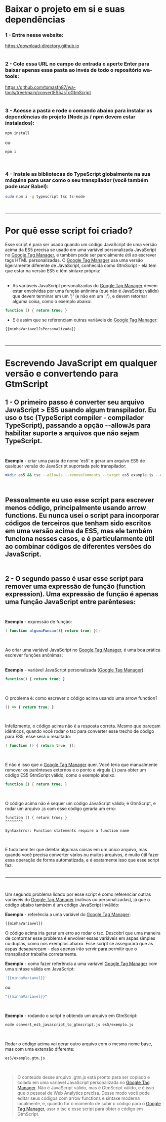 # Baixar o projeto em si e suas dependências

### 1 - Entre nesse website:
<a href='https://download-directory.github.io'>https://download-directory.github.io</a><br><br>

### 2 - Cole essa URL no campo de entrada e aperte Enter para baixar apenas essa pasta ao invés de todo o repositório wa-tools:
<a href='https://github.com/tomasfn87/wa-tools/tree/main/convertES5JsToGtmScript'>https://github.com/tomasfn87/wa-tools/tree/main/convertES5JsToGtmScript</a><br><br>

### 3 - Acesse a pasta e rode o comando abaixo para instalar as dependências do projeto (Node.js / npm devem estar instalados):

```sh
npm install
```

ou

```sh
npm i
```

<br>

### 4 - Instale as bibliotecas do TypeScript globalmente na sua máquina para usar como o seu transpilador (você também pode usar Babel):

```sh
sudo npm i -g typescript tsc ts-node
```

<br>

---
# Por quê esse script foi criado?

Esse script é para ser usado quando um código JavaScript de uma versão acima da ES5 precisa se usado em uma variável personalizada JavaScript no <a href="https://tagmanager.google.com/">Google Tag Manager</a>, e também pode ser parcialmente útil ao escrever tags HTML personalizadas. O <a href="https://tagmanager.google.com/">Google Tag Manager</a> usa uma versão ligeiramente diferente de JavaScript, conhecida como GtmScript - ela tem que estar na versão ES5 e têm sintaxe própria:<br><br>

* As variáveis JavaScript personalizadas do <a href="https://tagmanager.google.com/">Google Tag Manager</a> devem estar envolvidas por uma função anônima (que não é JavaScript válido) que devem terminar em um ')' (e não em um ';'), e devem retornar alguma coisa, como o exemplo abaixo:<br>

```javascript
function () { return true; }
```

* E é assim que se referenciam outras variáveis do <a href="https://tagmanager.google.com/">Google Tag Manager</a>:<br>

```javascript
{{minhaVariavelJsPersonalizada}}
```

<br>

---
# Escrevendo JavaScript em qualquer versão e convertendo para GtmScript

## 1 - O primeiro passo é converter seu arquivo JavaScript > ES5 usando algum transpilador. Eu uso o tsc (TypeScript compiler - compilador TypeScript), passando a opção --allowJs para habilitar suporte a arquivos que não sejam TypeScript.<br><br>

<strong>Exemplo</strong> - criar uma pasta de nome 'es5' e gerar um arquivo ES5 de qualquer versão do JavaScript suportada pelo transpilador:<br>

```sh
mkdir es5 && tsc --allowJs --removeComments --target es5 example.js --outDir es5
```

<br>

Pessoalmente eu uso esse script para escrever menos código, principalmente usando arrow functions. Eu nunca usei o script para incorporar códigos de terceiros que tenham sido escritos em uma versão acima da ES5, mas ele também funciona nesses casos, e é particularmente útil ao combinar códigos de diferentes versões do JavaScript.<br><br>
---
## 2 - O segundo passo é usar esse script para remover uma expressão de função (function expression). Uma expressão de função é apenas uma função JavaScript entre parênteses:<br><br>
<strong>Exemplo</strong> - expressão de função:<br>

```javascript
( function algumaFuncao(){ return true; });
```

<br>

Ao criar uma variável JavaScript no <a href="https://tagmanager.google.com/">Google Tag Manager</a>, é uma boa prática escrever funções anônimas:<br><br>

<strong>Exemplo</strong> - variável JavaScript personalizada (<a href="https://tagmanager.google.com/">Google Tag Manager</a>):<br>

```javascript
function() { return true; }
```

<br>

O problema é: como escrever o código acima usando uma arrow function?<br>

```javascript
() => { return true; }
```

<br>

Infelizmente, o código acima não é a resposta correta. Mesmo que pareçam idênticos, quando você rodar o tsc para converter esse trecho de código para ES5, esse será o resultado:<br>

```javascript
( function () { return true; });
```

<br>

E não é isso que o <a href="https://tagmanager.google.com/">Google Tag Manager</a> quer. Você teria que manualmente remover os parênteses externos e o ponto e vírgula (;) para obter um código ES5 GtmScript válido, como o exemplo abaixo:

```javascript
function () { return true; }
```

<br>

O código acima não é sequer um código JavaScript válido; é GtmScript, e rodar um arquivo .js com esse código geraria um erro:<br>

```
function () { return true; }
^^^^^^^^

SyntaxError: Function statements require a function name
```

<br>

E tudo bem ter que deletar algumas coisas em um único arquivo, mas quando você precisa converter vários ou muitos arquivos, é muito útil fazer essa operação de forma automatizada, e é exatamente isso que esse script faz.<br><br>

---
<br>

Um segundo problema lidado por esse script é como referenciar outras variáveis do <a href="https://tagmanager.google.com/">Google Tag Manager</a> (nativas ou personalizadas), já que o código abaixo também é um código JavaScript inválido:

<strong>Exemplo</strong> - referência a uma variável do <a href="https://tagmanager.google.com/">Google Tag Manager</a>:<br>

```javascript
{{minhaVariavel}}
```

O código acima iria gerar um erro ao rodar o tsc. Descobri que uma maneira de contornar esse problema é envolver essas variáveis em aspas simples ou duplas, como nos exemplos abaixo. Esse script se assegurará que as aspas desapareçam - elas apenas irão servir para permitir que o transpilador trabalhe corretamente.

<strong>Exemplo</strong> - como fazer referência a uma varíavel <a href="https://tagmanager.google.com/">Google Tag Manager</a> com uma sintaxe válida em JavaScript:<br>

```javascript
'{{minhaVariavel}}'
```

ou

```javascript
"{{minhaVariavel}}"
```

<br>

<strong>Exemplo</strong> - rodando o script e obtendo um arquivo em GtmScript:<br>

```sh
node convert_es5_javascript_to_gtmscript.js es5/exemplo.js
```

<br>

Rodar o código acima vai gerar outro arquivo com o mesmo nome base, mas com uma extensão diferente:<br>

```sh
es5/exemplo.gtm.js
```

<br>

> O conteúdo desse arquivo .gtm.js está pronto para ser copiado e colado em uma variável JavaScript personalizada no <a href="https://tagmanager.google.com/">Google Tag Manager</a>. Não é JavaScript válido, mas é GtmScript válido, e é isso que o pessoal de Web Analytics precisa. Desse modo você pode editar seus códigos com arrow functions e sintaxe moderna localmente, e, quando for o momento de subir o código para o <a href="https://tagmanager.google.com/">Google Tag Manager</a>, usar o tsc e esse script para obter o código em GtmScript.<br>
